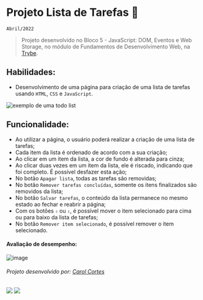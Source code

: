 # Projeto Lista de Tarefas :pencil:
``Abril/2022``

> Projeto desenvolvido no Bloco 5 - JavaScript: DOM, Eventos e Web Storage, no módulo de Fundamentos de Desenvolvimento Web, na [Trybe](https://www.betrybe.com/).

## Habilidades:
 - Desenvolvimento de uma página para criação de uma lista de tarefas usando ``HTML``, ``CSS`` e ``JavaScript``.

![exemplo de uma todo list](./todo-list-example.gif) 
 
 ## Funcionalidade:
  - Ao utilizar a página, o usuário poderá realizar a criação de uma lista de tarefas;
  - Cada item da lista é ordenado de acordo com a sua criação;
  - Ao clicar em um item da lista, a cor de fundo é alterada para cinza;
  - Ao clicar duas vezes em um item da lista, ele é riscado, indicando que foi completo. É possível desfazer esta ação;
  - No botão ``Apagar lista``, todas as tarefas são removidas;
  - No botão ``Remover tarefas concluídas``, somente os itens finalizados são removidos da lista;
  - No botão ``Salvar tarefas``, o conteúdo da lista permanece no mesmo estado ao fechar e reabrir a página;
  - Com os botões ``⇧`` ou ``⇩``, é possível mover o item selecionado para cima ou para baixo da lista de tarefas;
  - No botão ``Remover item selecionado``, é possível remover o item selecionado.
  
 #### Avaliação de desempenho:
 
![image](https://user-images.githubusercontent.com/98475840/203130013-69983471-2dd1-4bd1-a653-d26c31bca76e.png)

###### Projeto desenvolvido por: [Carol Cortes](https://github.com/carolcortes)

  <a href = "mailto:caroline.ocortes@gmail.com"><img src="https://img.shields.io/badge/-Gmail-%23333?style=for-the-badge&logo=gmail&logoColor=white" target="_blank"></a>
  <a href="https://www.linkedin.com/in/carolinecortess/" target="_blank"><img src="https://img.shields.io/badge/-LinkedIn-%230077B5?style=for-the-badge&logo=linkedin&logoColor=white"></a>
